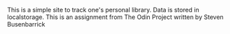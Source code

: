 This is a simple site to track one's personal library. 
Data is stored in localstorage.
This is an assignment from The Odin Project
written by Steven Busenbarrick
